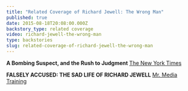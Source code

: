 ```yaml
---
title: "Related Coverage of Richard Jewell: The Wrong Man"
published: true
date: 2015-08-18T20:08:00.000Z
backstory_type: related coverage
video: richard-jewell-the-wrong-man
type: backstories
slug: related-coverage-of-richard-jewell-the-wrong-man
---
```


**A Bombing Suspect, and the Rush to Judgment**
[The New York Times](http://www.nytimes.com/2013/10/07/booming/a-bombing-suspect-and-the-rush-to-judgment.html?ref=booming&_r=0)

**FALSELY ACCUSED: THE SAD LIFE OF RICHARD JEWELL**
[Mr. Media Training](http://www.mrmediatraining.com/2013/10/07/falsely-accused-the-sad-life-of-richard-jewell/)

